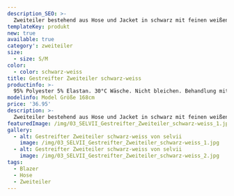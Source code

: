 ```yaml
---
description_SEO: >-
  Zweiteiler bestehend aus Hose und Jacket in schwarz mit feinen weißen Streifen. Hose mit Taschen und Bund zum festbinden. Jacket ohne Knöpfe.
templateKey: produkt
new: true
available: true
category': zweiteiler
size:
  - size: S/M
color:
  - color: schwarz-weiss
title: Gestreifter Zweiteiler schwarz-weiss
productinfo: >-
  95% Polyester 5% Elastan. 30°C Wäsche. Nicht bleichen. Behandlung mit Perchlorethylen. Nicht trockenreinigen. Nicht heiß bügeln.
modelinfo: Model Größe 168cm
price: '36.95'
description: >-
  Zweiteiler bestehend aus Hose und Jacket in schwarz mit feinen weißen Streifen. Hose mit Taschen und Bund zum festbinden. Jacket ohne Knöpfe.
featuredImage: /img/03_SELVII_Gestreifter_Zweiteiler_schwarz-weiss_1.jpg
gallery:
  - alt: Gestreifter Zweiteiler schwarz-weiss von selvii
    image: /img/03_SELVII_Gestreifter_Zweiteiler_schwarz-weiss_1.jpg
  - alt: Gestreifter Zweiteiler schwarz-weiss von selvii
    image: /img/03_SELVII_Gestreifter_Zweiteiler_schwarz-weiss_2.jpg
tags:
  - Blazer
  - Hose
  - Zweiteiler
---
```


